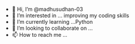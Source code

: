 - 👋 Hi, I’m @madhusudhan-03
- 👀 I’m interested in ... improving my coding skills
- 🌱 I’m currently learning ...Python
- 💞️ I’m looking to collaborate on ...
- 📫 How to reach me ...

<!---
maadhusudhan-03/maadhusudhan-03 is a ✨ special ✨ repository because its `README.md` (this file) appears on your GitHub profile.
You can click the Preview link to take a look at your changes.
--->
